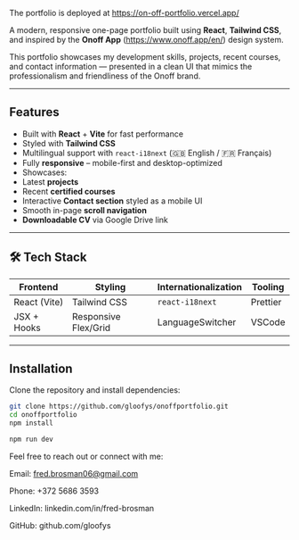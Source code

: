 The portfolio is deployed at https://on-off-portfolio.vercel.app/

A modern, responsive one-page portfolio built using **React**, **Tailwind CSS**, and inspired by the **Onoff App** (https://www.onoff.app/en/) design system.

This portfolio showcases my development skills, projects, recent courses, and contact information — presented in a clean UI that mimics the professionalism and friendliness of the Onoff brand.

---

## Features

- Built with **React** + **Vite** for fast performance
- Styled with **Tailwind CSS**
- Multilingual support with `react-i18next` (🇬🇧 English / 🇫🇷 Français)
-  Fully **responsive** – mobile-first and desktop-optimized
-  Showcases:
- Latest **projects**
- Recent **certified courses**
- Interactive **Contact section** styled as a mobile UI
-  Smooth in-page **scroll navigation**
-  **Downloadable CV** via Google Drive link

---

## 🛠 Tech Stack

| Frontend       | Styling         | Internationalization | Tooling        |
|----------------|-----------------|-----------------------|----------------|
| React (Vite)   | Tailwind CSS    | `react-i18next`       | Prettier       |
| JSX + Hooks    | Responsive Flex/Grid | LanguageSwitcher   | VSCode         |

---

## Installation

Clone the repository and install dependencies:

```bash
git clone https://github.com/gloofys/onoffportfolio.git
cd onoffportfolio
npm install

npm run dev

```
Feel free to reach out or connect with me:

Email: fred.brosman06@gmail.com

Phone: +372 5686 3593

LinkedIn: linkedin.com/in/fred-brosman

GitHub: github.com/gloofys
